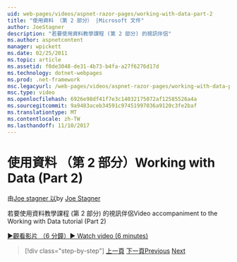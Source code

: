 ```yaml
---
uid: web-pages/videos/aspnet-razor-pages/working-with-data-part-2
title: "使用資料 （第 2 部分） |Microsoft 文件"
author: JoeStagner
description: "若要使用資料教學課程 (第 2 部分) 的視訊伴侶"
ms.author: aspnetcontent
manager: wpickett
ms.date: 02/25/2011
ms.topic: article
ms.assetid: f0de3048-de31-4b73-b4fa-a27f6276d17d
ms.technology: dotnet-webpages
ms.prod: .net-framework
msc.legacyurl: /web-pages/videos/aspnet-razor-pages/working-with-data-part-2
msc.type: video
ms.openlocfilehash: 6926e98df41f7e3c14032175072af12585526a4a
ms.sourcegitcommit: 9a9483aceb34591c97451997036a9120c3fe2baf
ms.translationtype: MT
ms.contentlocale: zh-TW
ms.lasthandoff: 11/10/2017
---
```

<a name="working-with-data-part-2"></a><span data-ttu-id="b0b0c-103">使用資料 （第 2 部分）</span><span class="sxs-lookup"><span data-stu-id="b0b0c-103">Working with Data (Part 2)</span></span>
====================
<span data-ttu-id="b0b0c-104">由[Joe stagner 以](https://github.com/JoeStagner)</span><span class="sxs-lookup"><span data-stu-id="b0b0c-104">by [Joe Stagner](https://github.com/JoeStagner)</span></span>

<span data-ttu-id="b0b0c-105">若要使用資料教學課程 (第 2 部分) 的視訊伴侶</span><span class="sxs-lookup"><span data-stu-id="b0b0c-105">Video accompaniment to the Working with Data tutorial (Part 2)</span></span>

[<span data-ttu-id="b0b0c-106">&#9654;觀看影片 （6 分鐘）</span><span class="sxs-lookup"><span data-stu-id="b0b0c-106">&#9654; Watch video (6 minutes)</span></span>](https://channel9.msdn.com/Blogs/ASP-NET-Site-Videos/working-with-data-part-2)

>[!div class="step-by-step"]
<span data-ttu-id="b0b0c-107">[上一頁](working-with-data-part-1.md)
[下一頁](displaying-data-in-a-grid.md)</span><span class="sxs-lookup"><span data-stu-id="b0b0c-107">[Previous](working-with-data-part-1.md)
[Next](displaying-data-in-a-grid.md)</span></span>
